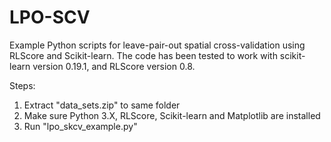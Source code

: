 # LPO-SCV
Example Python scripts for leave-pair-out spatial cross-validation using RLScore and Scikit-learn. The code has been tested to work with scikit-learn version 0.19.1, and RLScore version 0.8.

Steps: 

1. Extract "data_sets.zip" to same folder
2. Make sure Python 3.X, RLScore, Scikit-learn and Matplotlib are installed
3. Run "lpo_skcv_example.py"
